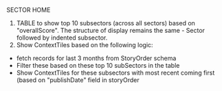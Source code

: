 SECTOR HOME

1. TABLE to show top 10 subsectors (across all sectors) based on "overallScore". The structure of display remains the same - Sector followed by indented subsector.
2. Show ContextTiles based on the following logic:
- fetch records for last 3 months from StoryOrder schema
- Filter these based on these top 10 subSectors in the table
- Show ContextTiles for these subsectors with most recent coming first (based on "publishDate" field in storyOrder

